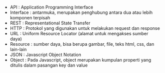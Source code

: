 * API : Application Programming Interface
* Interface : antarmuka, merupakan penghubung antara dua atau lebih komponen terpisah
* REST : Representational State Transfer
* HTTP : Protokol yang digunakan untuk melakukan request dan response
* URL : Uniform Resource Locator (alamat untuk mengakses sumber daya)
* Resource : sumber daya, bisa berupa gambar, file, teks html, css, dan lain-lain
* JSON : Javascript Object Notation
* Object : Pada Javascript, object merupakan kumpulan properti yang ditulis dalam pasangan key dan value
